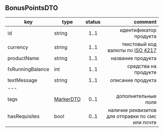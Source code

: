 ## BonusPointsDTO

key | type | status | comment
--- | ---- | :----: | ---:
id | string | 1..1 | идентификатор продукта
currency | string | 1..1 | текстовый код валюты по [ISO 4217](https://ru.wikipedia.org/wiki/ISO_4217)
productName | string | 1..1 | название продукта
fxRunningBalance | int | 1..1 | средства на продукте
textMessage | string | 1..1 | описание продукта
--- |||
tags | [MarkerDTO](#markerdto) | 0..1 | дополнительные поля
hasRequisites | bool | 0..1 | наличие реквизитов для отправки по смс или почте
